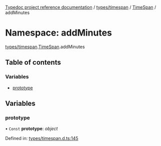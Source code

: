 [Typedoc project reference documentation](../README.md) / [types/timespan](types_timespan.md) / [TimeSpan](types_timespan.timespan.md) / addMinutes

# Namespace: addMinutes

[types/timespan](types_timespan.md).[TimeSpan](types_timespan.timespan.md).addMinutes

## Table of contents

### Variables

- [prototype](types_timespan.timespan.addminutes.md#prototype)

## Variables

### prototype

• `Const` **prototype**: *object*

Defined in: [types/timespan.d.ts:145](https://github.com/DocuWare/REST-Sample-TS/blob/6f07cff/src/types/timespan.d.ts#L145)
